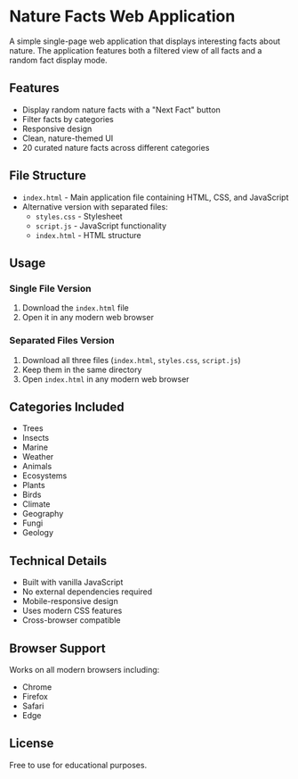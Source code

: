 # Nature Facts Web Application

A simple single-page web application that displays interesting facts about nature. The application features both a filtered view of all facts and a random fact display mode.

## Features

- Display random nature facts with a "Next Fact" button
- Filter facts by categories
- Responsive design
- Clean, nature-themed UI
- 20 curated nature facts across different categories

## File Structure

- `index.html` - Main application file containing HTML, CSS, and JavaScript
- Alternative version with separated files:
  - `styles.css` - Stylesheet
  - `script.js` - JavaScript functionality
  - `index.html` - HTML structure

## Usage

### Single File Version
1. Download the `index.html` file
2. Open it in any modern web browser

### Separated Files Version
1. Download all three files (`index.html`, `styles.css`, `script.js`)
2. Keep them in the same directory
3. Open `index.html` in any modern web browser

## Categories Included

- Trees
- Insects
- Marine
- Weather
- Animals
- Ecosystems
- Plants
- Birds
- Climate
- Geography
- Fungi
- Geology

## Technical Details

- Built with vanilla JavaScript
- No external dependencies required
- Mobile-responsive design
- Uses modern CSS features
- Cross-browser compatible

## Browser Support

Works on all modern browsers including:
- Chrome
- Firefox
- Safari
- Edge

## License

Free to use for educational purposes.
